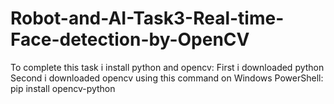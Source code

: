 # Robot-and-AI-Task3-Real-time-Face-detection-by-OpenCV
To complete this task i  install python and opencv:
First  i downloaded python
Second i downloaded opencv using this command on Windows PowerShell: pip install opencv-python<h5/>
  


